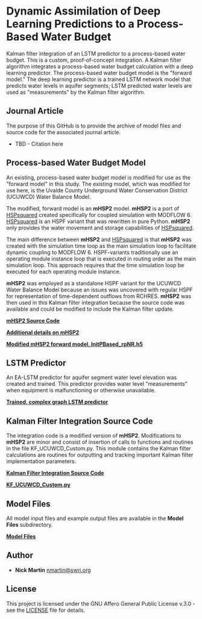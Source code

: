 # Dynamic Assimilation of Deep Learning Predictions to a Process-Based Water Budget

Kalman filter integration of an LSTM predictor to a process-based water budget. This is a custom, 
proof-of-concept integration. A Kalman filter algorithm integrates a process-based water budget 
calculation with a deep learning predictor. The process-based water budget model is the "forward
model." The deep learning predictor is a trained LSTM network model that predicts water levels
in aquifer segments; LSTM predicted water levels are used as "measurements" by the Kalman filter
algorithm.  

## Journal Article

The purpose of this GitHub is to provide the archive of model files and source code for the 
associated journal article.  

* TBD - Citation here  


## Process-based Water Budget Model

An existing, process-based water budget model is modified for use as the "forward model" in this
study. The existing model, which was modified for use here, is the Uvalde County Underground Water
Conservation District (UCUWCD) Water Balance Model.  

The modified, forward model is an **mHSP2** model. **mHSP2** is a port of 
[HSPsquared](https://github.com/respec/HSPsquared) created specifically for coupled simulation 
with MODFLOW 6. [HSPsquared](https://github.com/respec/HSPsquared) is an HSPF variant that 
was rewritten in pure Python. **mHSP2** only provides the water movement and storage 
capabilities of [HSPsquared](https://github.com/respec/HSPsquared).  

The main difference between **mHSP2** and [HSPsquared](https://github.com/respec/HSPsquared) 
is that **mHSP2** was created with the simulation time loop as 
the main simulation loop to facilitate dynamic coupling to MODFLOW 6. 
HSPF-variants traditionally use an operating module instance loop that 
is executed in routing order as the main simulation loop. This approach 
requires that the time simulation loop be executed for each operating 
module instance.  

**mHSP2** was employed as a standalone HSPF variant for the UCUWCD Water Balance Model because
an issues was uncovered with regular HSPF for representation of time-dependent outflows from
RCHRES. **mHSP2** was then used in this Kalman filter integration because the source code was
available and could be modified to include the Kalman filter update.  

[**mHSP2 Source Code**](https://github.com/nmartin198/mHSP2)

[**Additional details on mHSP2**](https://nmartin198.github.io/pyHS2MF6/mHSP2.html)

[**Modified mHSP2 forward model, InitPBased_rpNR.h5**](https://github.com/nmartin198/kfint_watbudg_lstm/tree/main/Model_Files/Original)


## LSTM Predictor

An EA-LSTM predictor for aquifer segment water level elevation was created and trained. This predictor provides water level "measurements" when equipment is malfunctioning or otherwise unavailable.

[**Trained, complex graph LSTM predictor**](https://github.com/nmartin198/kfint_watbudg_lstm/tree/main/LSTM_Predictor)


## Kalman Filter Integration Source Code

The integration code is a modified version of **mHSP2**. Modifications to **mHSP2** are minor and consist of insertion of calls to functions and routines in the file KF_UCUWCD_Custom.py. This module contains the Kalman filter calculations are routines for outputting and tracking important Kalman filter implementation parameters.

[**Kalman Filter Integration Source Code**](https://github.com/nmartin198/kfint_watbudg_lstm/tree/main/KF_mHSP2)

[**KF_UCUWCD_Custom.py**](https://github.com/nmartin198/kfint_watbudg_lstm/tree/main/KF_mHSP2/KF_UCUWCD_Custom.py)


## Model Files

All model input files and example output files are available in the **Model Files** subdirectory.

[**Model Files**](https://github.com/nmartin198/kfint_watbudg_lstm/tree/main/Model_Files)


## Author

* **Nick Martin** nmartin@swri.org

## License

This project is licensed under the GNU Affero General Public License v.3.0 - see the [LICENSE](LICENSE) file for details.
